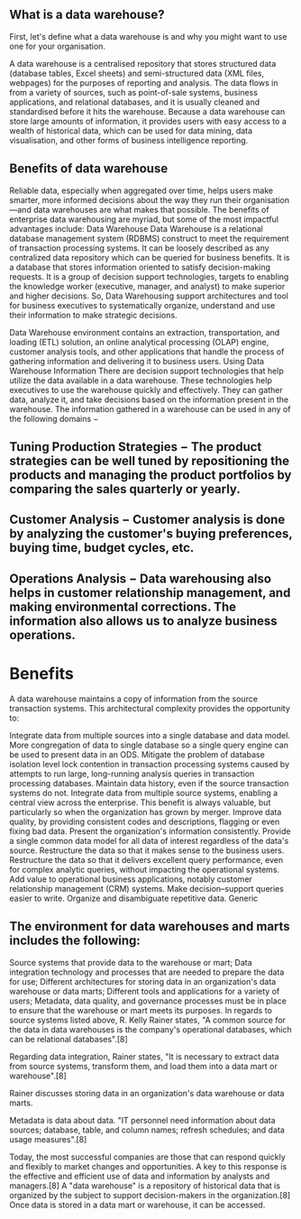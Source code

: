 ## What is a data warehouse?
First, let's define what a data warehouse is and why you might want to use one for your organisation.

A data warehouse is a centralised repository that stores structured data (database tables, Excel sheets) and semi-structured data (XML files, webpages) for the purposes of reporting and analysis. The data flows in from a variety of sources, such as point-of-sale systems, business applications, and relational databases, and it is usually cleaned and standardised before it hits the warehouse. Because a data warehouse can store large amounts of information, it provides users with easy access to a wealth of historical data, which can be used for data mining, data visualisation, and other forms of business intelligence reporting.

## Benefits of data warehouse
Reliable data, especially when aggregated over time, helps users make smarter, more informed decisions about the way they run their organisation—and data warehouses are what makes that possible. The benefits of enterprise data warehousing are myriad, but some of the most impactful advantages include:
Data Warehouse
Data Warehouse is a relational database management system (RDBMS) construct to meet the requirement of transaction processing systems. It can be loosely described as any centralized data repository which can be queried for business benefits. It is a database that stores information oriented to satisfy decision-making requests. It is a group of decision support technologies, targets to enabling the knowledge worker (executive, manager, and analyst) to make superior and higher decisions. So, Data Warehousing support architectures and tool for business executives to systematically organize, understand and use their information to make strategic decisions.

Data Warehouse environment contains an extraction, transportation, and loading (ETL) solution, an online analytical processing (OLAP) engine, customer analysis tools, and other applications that handle the process of gathering information and delivering it to business users.
Using Data Warehouse Information
There are decision support technologies that help utilize the data available in a data warehouse. These technologies help executives to use the warehouse quickly and effectively. They can gather data, analyze it, and take decisions based on the information present in the warehouse. The information gathered in a warehouse can be used in any of the following domains −

## Tuning Production Strategies − The product strategies can be well tuned by repositioning the products and managing the product portfolios by comparing the sales quarterly or yearly.

## Customer Analysis − Customer analysis is done by analyzing the customer's buying preferences, buying time, budget cycles, etc.

## Operations Analysis − Data warehousing also helps in customer relationship management, and making environmental corrections. The information also allows us to analyze business operations.
# Benefits
A data warehouse maintains a copy of information from the source transaction systems. This architectural complexity provides the opportunity to:

Integrate data from multiple sources into a single database and data model. More congregation of data to single database so a single query engine can be used to present data in an ODS.
Mitigate the problem of database isolation level lock contention in transaction processing systems caused by attempts to run large, long-running analysis queries in transaction processing databases.
Maintain data history, even if the source transaction systems do not.
Integrate data from multiple source systems, enabling a central view across the enterprise. This benefit is always valuable, but particularly so when the organization has grown by merger.
Improve data quality, by providing consistent codes and descriptions, flagging or even fixing bad data.
Present the organization's information consistently.
Provide a single common data model for all data of interest regardless of the data's source.
Restructure the data so that it makes sense to the business users.
Restructure the data so that it delivers excellent query performance, even for complex analytic queries, without impacting the operational systems.
Add value to operational business applications, notably customer relationship management (CRM) systems.
Make decision–support queries easier to write.
Organize and disambiguate repetitive data.
Generic
## The environment for data warehouses and marts includes the following:

Source systems that provide data to the warehouse or mart;
Data integration technology and processes that are needed to prepare the data for use;
Different architectures for storing data in an organization's data warehouse or data marts;
Different tools and applications for a variety of users;
Metadata, data quality, and governance processes must be in place to ensure that the warehouse or mart meets its purposes.
In regards to source systems listed above, R. Kelly Rainer states, "A common source for the data in data warehouses is the company's operational databases, which can be relational databases".[8]

Regarding data integration, Rainer states, "It is necessary to extract data from source systems, transform them, and load them into a data mart or warehouse".[8]

Rainer discusses storing data in an organization's data warehouse or data marts.

Metadata is data about data. "IT personnel need information about data sources; database, table, and column names; refresh schedules; and data usage measures".[8]

Today, the most successful companies are those that can respond quickly and flexibly to market changes and opportunities. A key to this response is the effective and efficient use of data and information by analysts and managers.[8] A "data warehouse" is a repository of historical data that is organized by the subject to support decision-makers in the organization.[8] Once data is stored in a data mart or warehouse, it can be accessed.
